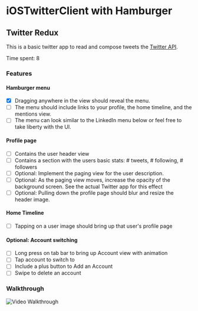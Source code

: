 # iOSTwitterClient with Hamburger

## Twitter Redux 

This is a basic twitter app to read and compose tweets the [Twitter API](https://apps.twitter.com/).

Time spent: 8

### Features

#### Hamburger menu

- [X] Dragging anywhere in the view should reveal the menu.
- [ ] The menu should include links to your profile, the home timeline, and the mentions view.
- [ ] The menu can look similar to the LinkedIn menu below or feel free to take liberty with the UI.

#### Profile page

- [ ] Contains the user header view
- [ ] Contains a section with the users basic stats: # tweets, # following, # followers
- [ ] Optional: Implement the paging view for the user description.
- [ ] Optional: As the paging view moves, increase the opacity of the background screen. See the actual Twitter app for this effect
- [ ] Optional: Pulling down the profile page should blur and resize the header image.

#### Home Timeline

- [ ] Tapping on a user image should bring up that user's profile page

#### Optional: Account switching

- [ ] Long press on tab bar to bring up Account view with animation
- [ ] Tap account to switch to
- [ ] Include a plus button to Add an Account
- [ ] Swipe to delete an account

### Walkthrough

![Video Walkthrough](Twitter.gif)
